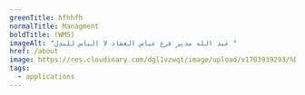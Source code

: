 ```yaml
---
greenTitle: hfhhfh
normalTitle: Managment
boldTitle: (WMS)
imageAlt: "عبد الله مدير فرع عباس العقاد لا الياس للبدل "
href: /about
image: https://res.cloudinary.com/dgl1vzwqt/image/upload/v1703939293/%D9%84%D9%82%D8%B7%D8%A9_%D8%B4%D8%A7%D8%B4%D8%A9_2023-12-30_142746_tzgjgn.png
tags:
  - applications
---
```

